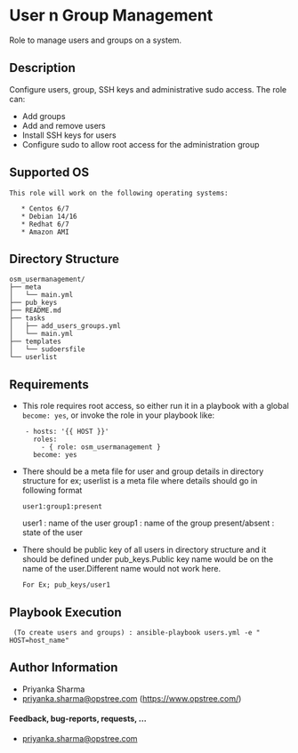 User n Group Management
=========
Role to manage users and groups on a system.

## Description

Configure users, group, SSH keys and administrative sudo access. The role can:

* Add groups
* Add and remove users
* Install SSH keys for users
* Configure sudo to allow root access for the administration group


Supported OS
------------

```
This role will work on the following operating systems:

   * Centos 6/7
   * Debian 14/16
   * Redhat 6/7
   * Amazon AMI
```

## Directory Structure

```
osm_usermanagement/
├── meta
│   └── main.yml
├── pub_keys
├── README.md
├── tasks
│   ├── add_users_groups.yml
│   └── main.yml
├── templates
│   └── sudoersfile
└── userlist

```

## Requirements

* This role requires root access, so either run it in a playbook with a global `become: yes`, or invoke the role in your playbook like:
```
    - hosts: '{{ HOST }}'
      roles:
        - { role: osm_usermanagement } 
      become: yes
```

* There should be a meta file for user and group details in directory structure for ex; userlist is a meta file where details should go in following format

  ```
  user1:group1:present
  
  ```
  user1 : name of the user
  group1 : name of the group
  present/absent : state of the user
  
* There should be public key of all users in directory structure and it should be defined under pub_keys.Public key name would be on the name of the user.Different name would not work here. 

   ```
   For Ex; pub_keys/user1
   
   ```
 

Playbook Execution
----------------

 
 ```  (To create users and groups) : ansible-playbook users.yml -e " HOST=host_name" ```


## Author Information


* Priyanka Sharma
* priyanka.sharma@opstree.com
(https://www.opstree.com/)

#### Feedback, bug-reports, requests, ...

* priyanka.sharma@opstree.com



